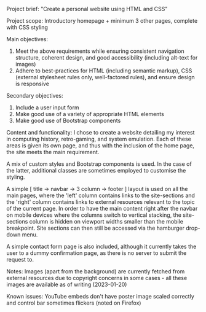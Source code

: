 Project brief: "Create a personal website using HTML and CSS"

Project scope: Introductory homepage + minimum 3 other pages, complete with CSS styling

Main objectives:
1. Meet the above requirements while ensuring consistent navigation structure, coherent design, and good accessibility (including alt-text for images)
2. Adhere to best-practices for HTML (including semantic markup), CSS (external stylesheet rules only, well-factored rules), and ensure design is responsive

Secondary objectives:
1. Include a user input form
2. Make good use of a variety of appropriate HTML elements
3. Make good use of Bootstrap components 

Content and functionality:
I chose to create a website detailing my interest in computing history, retro-gaming, and system emulation.
Each of these areas is given its own page, and thus with the inclusion of the home page, the site meets the main requirement.

A mix of custom styles and Bootstrap components is used. In the case of the latter, additional classes are sometimes employed to customise the styling.

A simple [ title -> navbar -> 3 column -> footer ] layout is used on all the main pages, where the 'left' column contains links to the site-sections and the 'right' column contains links to external resources relevant to the topic of the current page. In order to have the main content right after the navbar on mobile devices where the columns switch to vertical stacking, the site-sections column is hidden on viewport widths smaller than the mobile breakpoint. Site sections can then still be accessed via the hamburger drop-down menu.

A simple contact form page is also included, although it currently takes the user to a dummy confirmation page, as there is no server to submit the request to.

Notes:
Images (apart from the background) are currently fetched from external resources due to copyright concerns in some cases - all these images are available as of writing (2023-01-20)

Known issues:
YouTube embeds don't have poster image scaled correctly and control bar sometimes flickers (noted on Firefox)